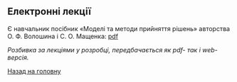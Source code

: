 <!-- 14.05 -->
## Електронні лекції

Є навчальник посібник &laquo;Моделі та методи прийняття рішень&raquo; авторства О.&nbsp;Ф.&nbsp;Волошина і С.&nbsp;О.&nbsp;Мащенка: [pdf](voloshyn-mashenko.pdf)

_Розбивка за лекціями у розробці, передбачається як pdf- так і web-версія._

[Назад на головну](../README.md)

